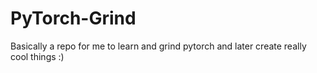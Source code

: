 # PyTorch-Grind
Basically a repo for me to learn and grind pytorch and later create really cool things :)
